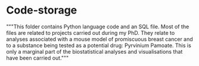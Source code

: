 # Code-storage
"""This folder contains Python language code and an SQL file.
Most of the files are related to projects carried out during my PhD. They relate to analyses associated with a mouse model of promiscuous breast cancer and to a substance being tested as a potential drug: Pyrvinium Pamoate. 
This is only a marginal part of the biostatistical analyses and visualisations that have been carried out."""
